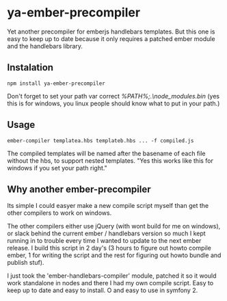 ya-ember-precompiler
====================
Yet another precompiler for emberjs handlebars templates. But this one is easy to keep up to date because it only requires a patched ember module and the handlebars library.

Instalation
-----------
    npm install ya-ember-precompiler
	
Don't forget to set your path var correct *%PATH%;.\node_modules\.bin* (yes this is for windows, you linux people should know what to put in your path.)

Usage
-----
    ember-compiler templatea.hbs templateb.hbs ... -f compiled.js

The compiled templates will be named after the basename of each file without the hbs, to support nested templates. "Yes this works like this for windows if you set your path right."

Why another ember-precompiler
-----------------------------
Its simple I could easyer make a new compile script myself than get the other compilers to work on windows. 

The other compilers either use jQuery (with wont build for me on windows), or slack behind the current ember / handlebars version so much I kept running in to trouble every time I wanted to update to the next ember release. I build this script in 2 day's (3 hours to figure out howto compile ember, 1 for writing the script and the rest for figuring out howto bundle and publish stuf). 

I just took the 'ember-handlebars-compiler' module, patched it so it would work standalone in nodes and there I had my own compile script. Easy to keep up to date and easy to install. O and easy to use in symfony 2.